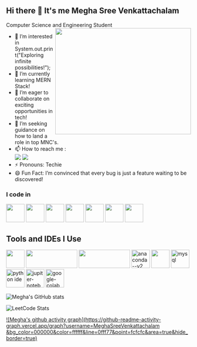 ## Hi there 👋 It's me Megha Sree Venkattachalam

Computer Science and Engineering Student
<img align="right" width="370" height="290" src="https://i.pinimg.com/originals/47/f0/34/47f0342cec72b800463bf003eac1257e.gif">
- 👀 I’m interested in System.out.print("Exploring infinite possibilities!");
- 🌱 I’m currently learning MERN Stack!
- 👯 I’m eager to collaborate on exciting opportunities in tech!
- 🤔 I’m seeking guidance on how to land a role in top MNC's.
- 📫 How to reach me :
<br /> [<img src="https://img.shields.io/badge/Twitter-1DA1F2?style=for-the-badge&logo=twitter&logoColor=white" />](https://x.com/MeghaSreeVenkat) [<img src="https://img.shields.io/badge/LinkedIn-0077B5?style=for-the-badge&logo=linkedin&logoColor=white" />](https://www.linkedin.com/in/meghasree-v/)
- ⚡ Pronouns: Techie
- 😄 Fun Fact: I’m convinced that every bug is just a feature waiting to be discovered!

### I code in
<img height="50" width="50" src="https://img.icons8.com/color/48/000000/python.png" /> <img height="50" width="50" src="https://img.icons8.com/color/48/000000/c-programming.png" /> <img height="50" width="50" src="https://img.icons8.com/color/48/000000/java-coffee-cup-logo.png" /> <img height="50" width="50" src="https://img.icons8.com/color/48/000000/html-5.png" /> <img height="50" width="50" src="https://img.icons8.com/color/48/000000/css3.png" /> <img height="50" width="50" src="https://img.icons8.com/color/48/000000/bootstrap.png" /> <img height="50" width="50" src="https://img.icons8.com/color/48/000000/mysql-logo.png"/>

## Tools and IDEs I Use
<img height="50" width="50" src="https://img.icons8.com/color/48/000000/visual-studio-code-2019.png"/> <img height="50" width="140" src="https://img.shields.io/badge/IntelliJIDEA-000000.svg?logo=intellij-idea&logoColor=white"/> <img height="50" width="140" src="https://img.shields.io/badge/Notepad++-90E59A.svg?&logo=notepad%2b%2b&logoColor=black"/> <img width="50" height="50" src="https://img.icons8.com/fluency/48/anaconda--v2.png" alt="anaconda--v2"/> <img height="50" width="50" src="https://img.icons8.com/color/48/000000/figma--v1.png"/> <img width="50" height="50" src="https://www.logolynx.com/images/logolynx/38/38e551942fc7b62ce1076546e25ece92.png" alt="mysql"/> <img height="50" width="50" src="https://img.icons8.com/color/48/000000/python.png" alt="python ide"/> <img width="50" height="50" src="https://vinciai.academy/wp-content/uploads/2022/08/jupyter.png" alt="jupiter-notebook"/> <img width="50" height="50" src="https://user-images.githubusercontent.com/13848158/155354329-cf7c3352-a72a-478d-82a7-04e3833b03b7.png" alt="google-colab"/> 

![Megha's GitHub stats](https://github-readme-stats.vercel.app/api?username=MeghaSreeVenkattachalam&theme=dark&show_icons=true&&hide=issues,contribs)

![LeetCode Stats](https://leetcard.jacoblin.cool/Megha_Sree_Venkattachalam?theme=dark&font=Gentium%20Basic&ext=heatmap)

[![Megha's github activity graph](https://github-readme-activity-graph.vercel.app/graph?username=MeghaSreeVenkattachalam &bg_color=000000&color=ffffff&line=0fff77&point=fcfcfc&area=true&hide_border=true)](https://github.com/ashutosh00710/github-readme-activity-graph)

